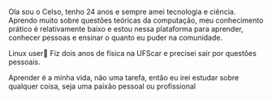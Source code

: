 Ola sou o Celso, tenho 24 anos e sempre amei tecnologia e ciência. Aprendo muito sobre questões teóricas da computação, meu conhecimento prático é relativamente baixo e estou nessa plataforma para aprender, conhecer pessoas 
e ensinar o quanto eu puder na comunidade. 

Linux user🐧
Fiz dois anos de física na UFScar e precisei sair por questões pessoais.

Aprender é a minha vida, não uma tarefa, então eu irei estudar sobre qualquer coisa, seja uma paixão pessoal ou profissional

<!---
Celsozne/Celsozne is a ✨ special ✨ repository because its `README.md` (this file) appears on your GitHub profile.
You can click the Preview link to take a look at your changes.
--->
